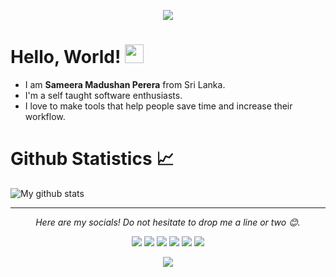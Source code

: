 <p align="center">
  <img src="https://github.com/sameera-madushan/sameera-madushan/blob/main/images/header.gif">
</p>

# Hello, World! <img src="https://github.com/sameera-madushan/sameera-madushan/blob/main/images/wave.gif" width="30px">
* I am __Sameera Madushan Perera__ from Sri Lanka.
* I'm a self taught software enthusiasts.
* I love to make tools that help people save time and increase their workflow. 

# Github Statistics 📈
![My github stats](https://github-readme-stats.vercel.app/api?username=sameera-madushan&show_icons=true&theme=nord)

<hr>
<p align="center">
  <i>Here are my socials! Do not hesitate to drop me a line or two 😊.</i>

  <p align="center">
    <a href="https://twitter.com/__sa_miya__" alt="Twitter"><img src="https://github.com/sameera-madushan/sameera-madushan/blob/main/images/socials/twitter.svg"></a>
    <a href="https://www.instagram.com/__sa_miya__" alt="Instagram"><img src="https://github.com/sameera-madushan/sameera-madushan/blob/main/images/socials/insta.svg"></a>
    <a href="mailto:sameera.xyz.me@gmail.com" alt="Mail"><img src="https://github.com/sameera-madushan/sameera-madushan/blob/main/images/socials/mail.svg"></a>
    <a href="https://www.facebook.com/c2FtZWVyYW1hZHVzaGFu" alt="Facebook"><img src="https://github.com/sameera-madushan/sameera-madushan/blob/main/images/socials/fb.svg"></a>
    <a href="https://medium.com/@sameeramadushan" alt="Medium"><img src="https://github.com/sameera-madushan/sameera-madushan/blob/main/images/socials/medium.svg"></a>
    <a href="https://www.buymeacoffee.com/sameeramadushan" alt="Coffee"><img src="https://github.com/sameera-madushan/sameera-madushan/blob/main/images/socials/coffee.svg"></a>
  </p>
    <p align="center">
    <a href="http://hits.dwyl.com/sameera-madushan/sameera-madushan">
      <img align="center" src="http://hits.dwyl.com/sameera-madushan/sameera-madushan.svg">
    </a>
  </p>
</p>

